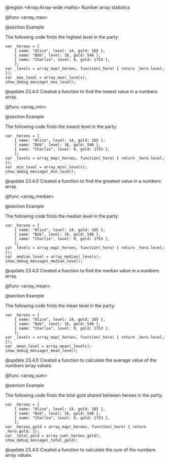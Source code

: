 @region <Array:Array-wide maths> Number array statistics

@func <array_max>

@section Example

The following code finds the highest level in the party:

```gml
var _heroes = [
    { name: "Alice", level: 14, gold: 165 },
    { name: "Bob", level: 16, gold: 546 },
    { name: "Charlie", level: 9, gold: 1753 },
    ];
var _levels = array_map(_heroes, function(_hero) { return _hero.level; });
var _max_level = array_max(_levels);
show_debug_message(_max_level);
```

@update 23.4.0
Created a function to find the lowest value in a numbers array.

@func <array_min>

@section Example

The following code finds the lowest level in the party:

```gml
var _heroes = [
    { name: "Alice", level: 14, gold: 165 },
    { name: "Bob", level: 16, gold: 546 },
    { name: "Charlie", level: 9, gold: 1753 },
    ];
var _levels = array_map(_heroes, function(_hero) { return _hero.level; });
var _min_level = array_min(_levels);
show_debug_message(_min_level);
```

@update 23.4.0
Created a function to find the greatest value in a numbers array.

@func <array_median>

@section Example

The following code finds the median level in the party:

```gml
var _heroes = [
    { name: "Alice", level: 14, gold: 165 },
    { name: "Bob", level: 16, gold: 546 },
    { name: "Charlie", level: 9, gold: 1753 },
    ];
var _levels = array_map(_heroes, function(_hero) { return _hero.level; });
var _median_level = array_median(_levels);
show_debug_message(_median_level);
```

@update 23.4.0
Created a function to find the median value in a numbers array.

@func <array_mean>

@section Example

The following code finds the mean level in the party:

```gml
var _heroes = [
    { name: "Alice", level: 14, gold: 165 },
    { name: "Bob", level: 16, gold: 546 },
    { name: "Charlie", level: 9, gold: 1753 },
    ];
var _levels = array_map(_heroes, function(_hero) { return _hero.level; });
var _mean_level = array_mean(_levels);
show_debug_message(_mean_level);
```

@update 23.4.0
Created a function to calculate the average value of the numbers array values.

@func <array_sum>

@section Example

The following code finds the total gold shared between heroes in the party:

```gml
var _heroes = [
    { name: "Alice", level: 14, gold: 165 },
    { name: "Bob", level: 16, gold: 546 },
    { name: "Charlie", level: 9, gold: 1753 },
    ];
var _heroes_gold = array_map(_heroes, function(_hero) { return _hero.gold; });
var _total_gold = array_sum(_heroes_gold);
show_debug_message(_total_gold);
```

@update 23.4.0
Created a function to calculate the sum of the numbers array values.
